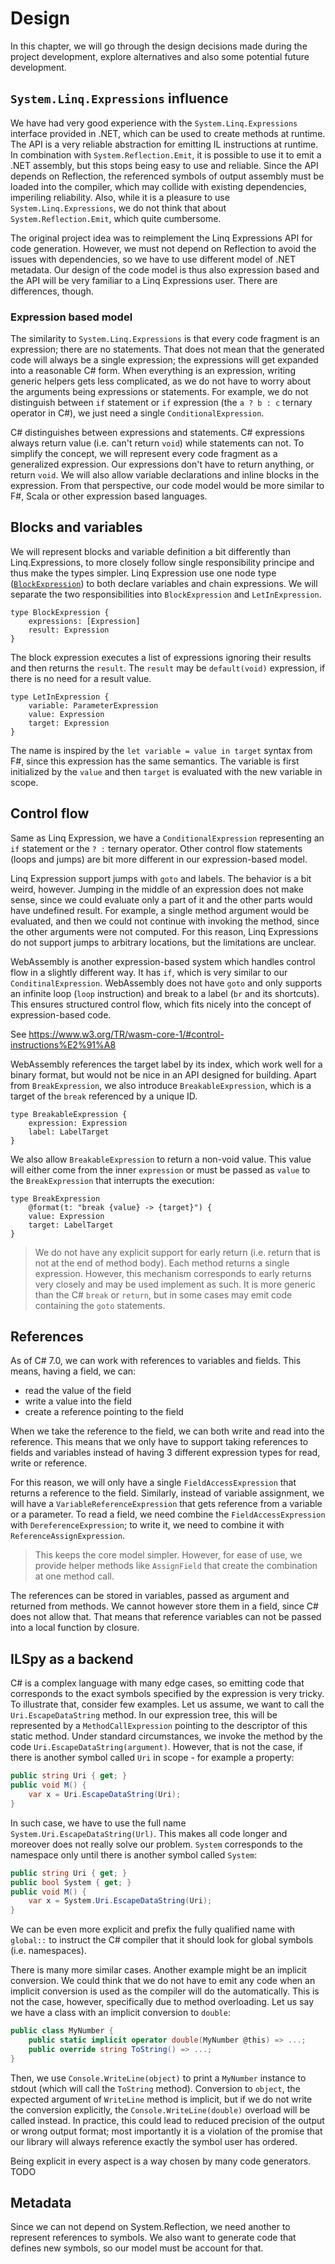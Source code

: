 # Design

In this chapter, we will go through the design decisions made during the project development, explore alternatives and also some potential future development.

## `System.Linq.Expressions` influence

We have had very good experience with the `System.Linq.Expressions` interface provided in .NET, which can be used to create methods at runtime.
The API is a very reliable abstraction for emitting IL instructions at runtime.
In combination with `System.Reflection.Emit`, it is possible to use it to emit a .NET assembly, but this stops being easy to use and reliable.
Since the API depends on Reflection, the referenced symbols of output assembly must be loaded into the compiler, which may collide with existing dependencies, imperiling reliability.
Also, while it is a pleasure to use `System.Linq.Expressions`, we do not think that about `System.Reflection.Emit`, which quite cumbersome.

The original project idea was to reimplement the Linq Expressions API for code generation.
However, we must not depend on Reflection to avoid the issues with dependencies, so we have to use different model of .NET metadata.
Our design of the code model is thus also expression based and the API will be very familiar to a Linq Expressions user.
There are differences, though.

### Expression based model

The similarity to `System.Linq.Expressions` is that every code fragment is an expression; there are no statements.
That does not mean that the generated code will always be a single expression; the expressions will get expanded into a reasonable C# form.
When everything is an expression, writing generic helpers gets less complicated, as we do not have to worry about the arguments being expressions or statements.
For example, we do not distinguish between `if` statement or `if` expression (the `a ? b : c` ternary operator in C#), we just need a single `ConditionalExpression`.

C# distinguishes between expressions and statements.
C# expressions always return value (i.e. can't return `void`) while statements can not.
To simplify the concept, we will represent every code fragment as a generalized expression.
Our expressions don't have to return anything, or return `void`.
We will also allow variable declarations and inline blocks in the expression.
From that perspective, our code model would be more similar to F#, Scala or other expression based languages.

## Blocks and variables

We will represent blocks and variable definition a bit differently than Linq.Expressions, to more closely follow single responsibility principe and thus make the types simpler.
Linq Expression use one node type ([`BlockExpression`](https://docs.microsoft.com/en-us/dotnet/api/system.linq.expressions.blockexpression?view=netcore-3.1)) to both declare variables and chain expressions.
We will separate the two responsibilities into `BlockExpression` and `LetInExpression`.

```gql
type BlockExpression {
    expressions: [Expression]
    result: Expression
}
```

The block expression executes a list of expressions ignoring their results and then returns the `result`.
The `result` may be `default(void)` expression, if there is no need for a result value.

```gql
type LetInExpression {
    variable: ParameterExpression
    value: Expression
    target: Expression
}
```

The name is inspired by the `let variable = value in target` syntax from F#, since this expression has the same semantics.
The variable is first initialized by the `value` and then `target` is evaluated with the new variable in scope.

## Control flow

Same as Linq Expression, we have a `ConditionalExpression` representing an `if` statement or the `? :` ternary operator.
Other control flow statements (loops and jumps) are bit more different in our expression-based model.

Linq Expression support jumps with `goto` and labels.
The behavior is a bit weird, however.
Jumping in the middle of an expression does not make sense, since we could evaluate only a part of it and the other parts would have undefined result.
For example, a single method argument would be evaluated, and then we could not continue with invoking the method, since the other arguments were not computed.
For this reason, Linq Expressions do not support jumps to arbitrary locations, but the limitations are unclear.

WebAssembly is another expression-based system which handles control flow in a slightly different way.
It has `if`, which is very similar to our `ConditinalExpression`.
WebAssembly does not have `goto` and only supports an infinite loop (`loop` instruction) and break to a label (`br` and its shortcuts).
This ensures structured control flow, which fits nicely into the concept of expression-based code.

See https://www.w3.org/TR/wasm-core-1/#control-instructions%E2%91%A8

WebAssembly references the target label by its index, which work well for a binary format, but would not be nice in an API designed for building.
Apart from `BreakExpression`, we also introduce `BreakableExpression`, which is a target of the `break` referenced by a unique ID.

```gql
type BreakableExpression {
    expression: Expression
    label: LabelTarget
}
```

We also allow `BreakableExpression` to return a non-void value.
This value will either come from the inner `expression` or must be passed as `value` to the `BreakExpression` that interrupts the execution:

```gql
type BreakExpression
    @format(t: "break {value} -> {target}") {
    value: Expression
    target: LabelTarget
}
```

> We do not have any explicit support for early return (i.e. return that is not at the end of method body).
> Each method returns a single expression.
> However, this mechanism corresponds to early returns very closely and may be used implement as such.
> It is more generic than the C# `break` or `return`, but in some cases may emit code containing the `goto` statements.

## References

As of C# 7.0, we can work with references to variables and fields.
This means, having a field, we can:
* read the value of the field
* write a value into the field
* create a reference pointing to the field

When we take the reference to the field, we can both write and read into the reference.
This means that we only have to support taking references to fields and variables instead of having 3 different expression types for read, write or reference.

For this reason, we will only have a single `FieldAccessExpression` that returns a reference to the field.
Similarly, instead of variable assignment, we will have a `VariableReferenceExpression` that gets reference from a variable or a parameter.
To read a field, we need combine the `FieldAccessExpression` with `DereferenceExpression`; to write it, we need to combine it with `ReferenceAssignExpression`.

> This keeps the core model simpler.
> However, for ease of use, we provide helper methods like `AssignField` that create the combination at one method call.

The references can be stored in variables, passed as argument and returned from methods.
We cannot however store them in a field, since C# does not allow that.
That means that reference variables can not be passed into a local function by closure.

## ILSpy as a backend

C# is a complex language with many edge cases, so emitting code that corresponds to the exact symbols specified by the expression is very tricky.
To illustrate that, consider few examples.
Let us assume, we want to call the `Uri.EscapeDataString` method.
In our expression tree, this will be represented by a `MethodCallExpression` pointing to the descriptor of this static method.
Under standard circumstances, we invoke the method by the code `Uri.EscapeDataString(argument)`.
However, that is not the case, if there is another symbol called `Uri` in scope - for example a property:

```csharp
public string Uri { get; }
public void M() {
    var x = Uri.EscapeDataString(Uri);
}
```

In such case, we have to use the full name `System.Uri.EscapeDataString(Url)`.
This makes all code longer and moreover does not really solve our problem.
`System` corresponds to the namespace only until there is another symbol called `System`:

```csharp
public string Uri { get; }
public bool System { get; }
public void M() {
    var x = System.Uri.EscapeDataString(Uri);
}
```

We can be even more explicit and prefix the fully qualified name with `global::` to instruct the C# compiler that it should look for global symbols (i.e. namespaces).

There is many more similar cases.
Another example might be an implicit conversion.
We could think that we do not have to emit any code when an implicit conversion is used as the compiler will do the automatically.
This is not the case, however, specifically due to method overloading.
Let us say we have a class with an implicit conversion to `double`:

```csharp
public class MyNumber {
    public static implicit operator double(MyNumber @this) => ...;
    public override string ToString() => ...;
}
```

Then, we use `Console.WriteLine(object)` to print a `MyNumber` instance to stdout (which will call the `ToString` method).
Conversion to `object`, the expected argument of `WriteLine` method is implicit, but if we do not write the conversion explicitly, the `Console.WriteLine(double)` overload will be called instead.
In practice, this could lead to reduced precision of the output or wrong output format; most importantly it is a violation of the promise that our library will always reference exactly the symbol user has ordered.

Being explicit in every aspect is a way chosen by many code generators. TODO

## Metadata

Since we can not depend on System.Reflection, we need another to represent references to symbols.
We also want to generate code that defines new symbols, so our model must be account for that.
